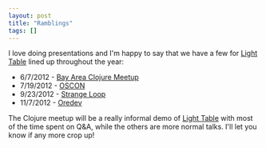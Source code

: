 ```yaml
---
layout: post
title: "Ramblings"
tags: []
---
```


I love doing presentations and I'm happy to say that we have a few for [Light Table][lt] lined up throughout the year:

* 6/7/2012 - [Bay Area Clojure Meetup][meetup]
* 7/19/2012 - [OSCON][osc]
* 9/23/2012 - [Strange Loop][stl]
* 11/7/2012 - [Oredev][ore]

The Clojure meetup will be a really informal demo of [Light Table][lt] with most of the time spent on Q&A, while the others are more normal talks. I'll let you know if any more crop up!

[meetup]: http://www.meetup.com/The-Bay-Area-Clojure-User-Group/events/47874162/
[osc]: http://www.oscon.com/oscon2012/public/schedule/speaker/139366
[stl]: https://thestrangeloop.com/sessions/behind-the-mirror
[ore]: http://oredev.org/2012/sessions/behind-the-mirror--a-look-at-how-we-develop
[lt]: http://www.chris-granger.com/2012/04/12/light-table---a-new-ide-concept/
